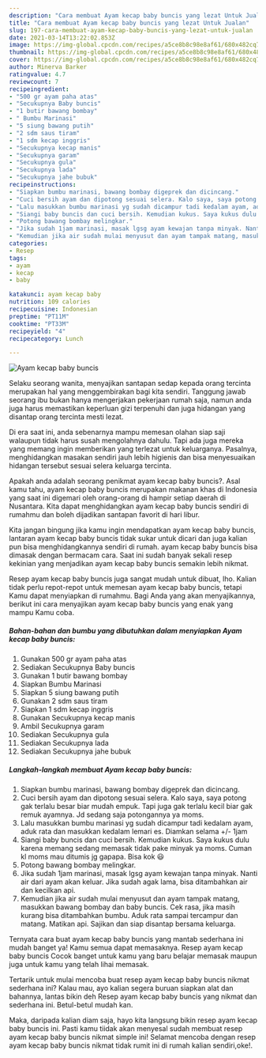 ```yaml
---
description: "Cara membuat Ayam kecap baby buncis yang lezat Untuk Jualan"
title: "Cara membuat Ayam kecap baby buncis yang lezat Untuk Jualan"
slug: 197-cara-membuat-ayam-kecap-baby-buncis-yang-lezat-untuk-jualan
date: 2021-03-14T13:22:02.853Z
image: https://img-global.cpcdn.com/recipes/a5ce8b8c98e8af61/680x482cq70/ayam-kecap-baby-buncis-foto-resep-utama.jpg
thumbnail: https://img-global.cpcdn.com/recipes/a5ce8b8c98e8af61/680x482cq70/ayam-kecap-baby-buncis-foto-resep-utama.jpg
cover: https://img-global.cpcdn.com/recipes/a5ce8b8c98e8af61/680x482cq70/ayam-kecap-baby-buncis-foto-resep-utama.jpg
author: Minerva Barker
ratingvalue: 4.7
reviewcount: 7
recipeingredient:
- "500 gr ayam paha atas"
- "Secukupnya Baby buncis"
- "1 butir bawang bombay"
- " Bumbu Marinasi"
- "5 siung bawang putih"
- "2 sdm saus tiram"
- "1 sdm kecap inggris"
- "Secukupnya kecap manis"
- "Secukupnya garam"
- "Secukupnya gula"
- "Secukupnya lada"
- "Secukupnya jahe bubuk"
recipeinstructions:
- "Siapkan bumbu marinasi, bawang bombay digeprek dan dicincang."
- "Cuci bersih ayam dan dipotong sesuai selera. Kalo saya, saya potong gak terlalu besar biar mudah empuk. Tapi juga gak terlalu kecil biar gak remuk ayamnya. Jd sedang saja potongannya ya moms."
- "Lalu masukkan bumbu marinasi yg sudah dicampur tadi kedalam ayam, aduk rata dan masukkan kedalam lemari es. Diamkan selama +/- 1jam"
- "Siangi baby buncis dan cuci bersih. Kemudian kukus. Saya kukus dulu karena memang sedang memasak tidak pake minyak ya moms. Cuman kl moms mau ditumis jg gapapa. Bisa kok 😃"
- "Potong bawang bombay melingkar."
- "Jika sudah 1jam marinasi, masak lgsg ayam kewajan tanpa minyak. Nanti air dari ayam akan keluar. Jika sudah agak lama, bisa ditambahkan air dan kecilkan api."
- "Kemudian jika air sudah mulai menyusut dan ayam tampak matang, masukkan bawang bombay dan baby buncis. Cek rasa, jika masih kurang bisa ditambahkan bumbu. Aduk rata sampai tercampur dan matang. Matikan api. Sajikan dan siap disantap bersama keluarga."
categories:
- Resep
tags:
- ayam
- kecap
- baby

katakunci: ayam kecap baby 
nutrition: 109 calories
recipecuisine: Indonesian
preptime: "PT11M"
cooktime: "PT33M"
recipeyield: "4"
recipecategory: Lunch

---
```



![Ayam kecap baby buncis](https://img-global.cpcdn.com/recipes/a5ce8b8c98e8af61/680x482cq70/ayam-kecap-baby-buncis-foto-resep-utama.jpg)

Selaku seorang wanita, menyajikan santapan sedap kepada orang tercinta merupakan hal yang menggembirakan bagi kita sendiri. Tanggung jawab seorang ibu bukan hanya mengerjakan pekerjaan rumah saja, namun anda juga harus memastikan keperluan gizi terpenuhi dan juga hidangan yang disantap orang tercinta mesti lezat.

Di era  saat ini, anda sebenarnya mampu memesan olahan siap saji walaupun tidak harus susah mengolahnya dahulu. Tapi ada juga mereka yang memang ingin memberikan yang terlezat untuk keluarganya. Pasalnya, menghidangkan masakan sendiri jauh lebih higienis dan bisa menyesuaikan hidangan tersebut sesuai selera keluarga tercinta. 



Apakah anda adalah seorang penikmat ayam kecap baby buncis?. Asal kamu tahu, ayam kecap baby buncis merupakan makanan khas di Indonesia yang saat ini digemari oleh orang-orang di hampir setiap daerah di Nusantara. Kita dapat menghidangkan ayam kecap baby buncis sendiri di rumahmu dan boleh dijadikan santapan favorit di hari libur.

Kita jangan bingung jika kamu ingin mendapatkan ayam kecap baby buncis, lantaran ayam kecap baby buncis tidak sukar untuk dicari dan juga kalian pun bisa menghidangkannya sendiri di rumah. ayam kecap baby buncis bisa dimasak dengan bermacam cara. Saat ini sudah banyak sekali resep kekinian yang menjadikan ayam kecap baby buncis semakin lebih nikmat.

Resep ayam kecap baby buncis juga sangat mudah untuk dibuat, lho. Kalian tidak perlu repot-repot untuk memesan ayam kecap baby buncis, tetapi Kamu dapat menyiapkan di rumahmu. Bagi Anda yang akan menyajikannya, berikut ini cara menyajikan ayam kecap baby buncis yang enak yang mampu Kamu coba.

<!--inarticleads1-->

##### Bahan-bahan dan bumbu yang dibutuhkan dalam menyiapkan Ayam kecap baby buncis:

1. Gunakan 500 gr ayam paha atas
1. Sediakan Secukupnya Baby buncis
1. Gunakan 1 butir bawang bombay
1. Siapkan  Bumbu Marinasi
1. Siapkan 5 siung bawang putih
1. Gunakan 2 sdm saus tiram
1. Siapkan 1 sdm kecap inggris
1. Gunakan Secukupnya kecap manis
1. Ambil Secukupnya garam
1. Sediakan Secukupnya gula
1. Sediakan Secukupnya lada
1. Sediakan Secukupnya jahe bubuk




<!--inarticleads2-->

##### Langkah-langkah membuat Ayam kecap baby buncis:

1. Siapkan bumbu marinasi, bawang bombay digeprek dan dicincang.
1. Cuci bersih ayam dan dipotong sesuai selera. Kalo saya, saya potong gak terlalu besar biar mudah empuk. Tapi juga gak terlalu kecil biar gak remuk ayamnya. Jd sedang saja potongannya ya moms.
1. Lalu masukkan bumbu marinasi yg sudah dicampur tadi kedalam ayam, aduk rata dan masukkan kedalam lemari es. Diamkan selama +/- 1jam
1. Siangi baby buncis dan cuci bersih. Kemudian kukus. Saya kukus dulu karena memang sedang memasak tidak pake minyak ya moms. Cuman kl moms mau ditumis jg gapapa. Bisa kok 😃
1. Potong bawang bombay melingkar.
1. Jika sudah 1jam marinasi, masak lgsg ayam kewajan tanpa minyak. Nanti air dari ayam akan keluar. Jika sudah agak lama, bisa ditambahkan air dan kecilkan api.
1. Kemudian jika air sudah mulai menyusut dan ayam tampak matang, masukkan bawang bombay dan baby buncis. Cek rasa, jika masih kurang bisa ditambahkan bumbu. Aduk rata sampai tercampur dan matang. Matikan api. Sajikan dan siap disantap bersama keluarga.




Ternyata cara buat ayam kecap baby buncis yang mantab sederhana ini mudah banget ya! Kamu semua dapat memasaknya. Resep ayam kecap baby buncis Cocok banget untuk kamu yang baru belajar memasak maupun juga untuk kamu yang telah lihai memasak.

Tertarik untuk mulai mencoba buat resep ayam kecap baby buncis nikmat sederhana ini? Kalau mau, ayo kalian segera buruan siapkan alat dan bahannya, lantas bikin deh Resep ayam kecap baby buncis yang nikmat dan sederhana ini. Betul-betul mudah kan. 

Maka, daripada kalian diam saja, hayo kita langsung bikin resep ayam kecap baby buncis ini. Pasti kamu tiidak akan menyesal sudah membuat resep ayam kecap baby buncis nikmat simple ini! Selamat mencoba dengan resep ayam kecap baby buncis nikmat tidak rumit ini di rumah kalian sendiri,oke!.


